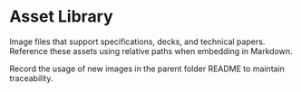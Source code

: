 # Asset Library

Image files that support specifications, decks, and technical papers. Reference these assets using relative paths when embedding in Markdown.

Record the usage of new images in the parent folder README to maintain traceability.

